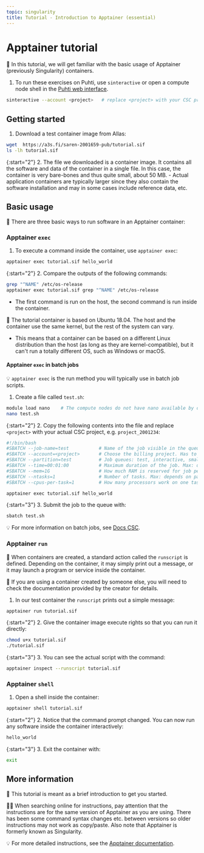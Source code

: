 ```yaml
---
topic: singularity
title: Tutorial - Introduction to Apptainer (essential)
---
```


# Apptainer tutorial

💬 In this tutorial, we will get familiar with the basic usage of Apptainer (previously Singularity) containers.

1. To run these exercises on Puhti, use `sinteractive` or open a compute node shell in the [Puhti web interface](https://www.puhti.csc.fi).

```bash
sinteractive --account <project>   # replace <project> with your CSC project, e.g. project_2001234
```

## Getting started

1. Download a test container image from Allas:

```bash
wget  https://a3s.fi/saren-2001659-pub/tutorial.sif
ls -lh tutorial.sif
```

{:start="2"}
2. The file we downloaded is a container image. It contains all the software and data of the container in a single file. In this case, the container is very bare-bones and thus quite small, about 50 MB.
    - Actual application containers are typically larger since they also contain the software installation and may in some cases include reference data, etc.

## Basic usage

💬 There are three basic ways to run software in an Apptainer container:

### Apptainer `exec`

1. To execute a command inside the container, use `apptainer exec`:

```bash
apptainer exec tutorial.sif hello_world
```

{:start="2"}
2. Compare the outputs of the following commands:

```bash
grep "^NAME" /etc/os-release
apptainer exec tutorial.sif grep "^NAME" /etc/os-release
```

- The first command is run on the host, the second command is run inside the container.

💭 The tutorial container is based on Ubuntu 18.04. The host and the container use the same kernel, but the rest of the system can vary.

- This means that a container can be based on a different Linux distribution than the host (as long as they are kernel-compatible), but it can't run a totally different OS, such as Windows or macOS.

#### Apptainer `exec` in batch jobs

💡 `apptainer exec` is the run method you will typically use in batch job scripts.

1. Create a file called `test.sh`:

```bash
module load nano    # The compute nodes do not have nano available by default
nano test.sh
```

{:start="2"}
2. Copy the following contents into the file and replace `<project>` with your actual CSC project, e.g. `project_2001234`:

```bash
#!/bin/bash
#SBATCH --job-name=test           # Name of the job visible in the queue.
#SBATCH --account=<project>       # Choose the billing project. Has to be defined!
#SBATCH --partition=test          # Job queues: test, interactive, small, large, longrun, hugemem, hugemem_longrun
#SBATCH --time=00:01:00           # Maximum duration of the job. Max: depends of the partition. 
#SBATCH --mem=1G                  # How much RAM is reserved for job per node.
#SBATCH --ntasks=1                # Number of tasks. Max: depends on partition.
#SBATCH --cpus-per-task=1         # How many processors work on one task. Max: Number of CPUs per node.

apptainer exec tutorial.sif hello_world
```

{:start="3"}
3. Submit the job to the queue with:

```bash
sbatch test.sh
```

💡 For more information on batch jobs, see [Docs CSC](https://docs.csc.fi/computing/running/getting-started/).

### Apptainer `run`

💬 When containers are created, a standard action called the `runscript` is defined. Depending on the container, it may simply print out a message, or it may launch a program or service inside the container.

💭 If you are using a container created by someone else, you will need to check the documentation provided by the creator for details.

1. In our test container the `runscript` prints out a simple message:

```bash
apptainer run tutorial.sif
```

{:start="2"}
2. Give the container image execute rights so that you can run it directly:

```bash
chmod u+x tutorial.sif
./tutorial.sif
```

{:start="3"}
3. You can see the actual script with the command:

```bash
apptainer inspect --runscript tutorial.sif
```

### Apptainer `shell`

1. Open a shell inside the container:

```bash
apptainer shell tutorial.sif
```

{:start="2"}
2. Notice that the command prompt changed. You can now run any software inside the container interactively:

```bash
hello_world
```

{:start="3"}
3. Exit the container with:

```bash
exit
```

## More information

💬 This tutorial is meant as a brief introduction to get you started.

☝🏻 When searching online for instructions, pay attention that the instructions are for the same version of Apptainer as you are using. There has been some command syntax changes etc. between versions so older instructions may not work as copy/paste. Also note that Apptainer is formerly known as Singularity.

💡 For more detailed instructions, see the [Apptainer documentation](https://apptainer.org/docs/user/latest/).
